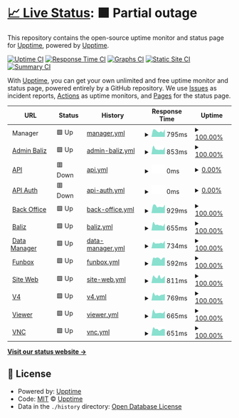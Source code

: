 # [📈 Live Status](https://demo.upptime.js.org): <!--live status--> **🟧 Partial outage**

This repository contains the open-source uptime monitor and status page for [Upptime](https://upptime.js.org), powered by [Upptime](https://github.com/upptime/upptime).

[![Uptime CI](https://github.com/nib216/upptime/workflows/Uptime%20CI/badge.svg)](https://github.com/nib216/upptime/actions?query=workflow%3A%22Uptime+CI%22)
[![Response Time CI](https://github.com/nib216/upptime/workflows/Response%20Time%20CI/badge.svg)](https://github.com/nib216/upptime/actions?query=workflow%3A%22Response+Time+CI%22)
[![Graphs CI](https://github.com/nib216/upptime/workflows/Graphs%20CI/badge.svg)](https://github.com/nib216/upptime/actions?query=workflow%3A%22Graphs+CI%22)
[![Static Site CI](https://github.com/nib216/upptime/workflows/Static%20Site%20CI/badge.svg)](https://github.com/nib216/upptime/actions?query=workflow%3A%22Static+Site+CI%22)
[![Summary CI](https://github.com/nib216/upptime/workflows/Summary%20CI/badge.svg)](https://github.com/nib216/upptime/actions?query=workflow%3A%22Summary+CI%22)

With [Upptime](https://upptime.js.org), you can get your own unlimited and free uptime monitor and status page, powered entirely by a GitHub repository. We use [Issues](https://github.com/upptime/upptime/issues) as incident reports, [Actions](https://github.com/nib216/upptime/actions) as uptime monitors, and [Pages](https://demo.upptime.js.org) for the status page.

<!--start: status pages-->
<!-- This summary is generated by Upptime (https://github.com/upptime/upptime) -->
<!-- Do not edit this manually, your changes will be overwritten -->
<!-- prettier-ignore -->
| URL | Status | History | Response Time | Uptime |
| --- | ------ | ------- | ------------- | ------ |
| <img alt="" src="https://icons.duckduckgo.com/ip3/null.ico" height="13"> Manager | 🟩 Up | [manager.yml](https://github.com/cartelmatic/upptime/commits/HEAD/history/manager.yml) | <details><summary><img alt="Response time graph" src="./graphs/manager/response-time-week.png" height="20"> 795ms</summary><br><a href="https://cartelmatic.github.io/upptime/history/manager"><img alt="Response time 857" src="https://img.shields.io/endpoint?url=https%3A%2F%2Fraw.githubusercontent.com%2Fcartelmatic%2Fupptime%2FHEAD%2Fapi%2Fmanager%2Fresponse-time.json"></a><br><a href="https://cartelmatic.github.io/upptime/history/manager"><img alt="24-hour response time 1001" src="https://img.shields.io/endpoint?url=https%3A%2F%2Fraw.githubusercontent.com%2Fcartelmatic%2Fupptime%2FHEAD%2Fapi%2Fmanager%2Fresponse-time-day.json"></a><br><a href="https://cartelmatic.github.io/upptime/history/manager"><img alt="7-day response time 795" src="https://img.shields.io/endpoint?url=https%3A%2F%2Fraw.githubusercontent.com%2Fcartelmatic%2Fupptime%2FHEAD%2Fapi%2Fmanager%2Fresponse-time-week.json"></a><br><a href="https://cartelmatic.github.io/upptime/history/manager"><img alt="30-day response time 860" src="https://img.shields.io/endpoint?url=https%3A%2F%2Fraw.githubusercontent.com%2Fcartelmatic%2Fupptime%2FHEAD%2Fapi%2Fmanager%2Fresponse-time-month.json"></a><br><a href="https://cartelmatic.github.io/upptime/history/manager"><img alt="1-year response time 855" src="https://img.shields.io/endpoint?url=https%3A%2F%2Fraw.githubusercontent.com%2Fcartelmatic%2Fupptime%2FHEAD%2Fapi%2Fmanager%2Fresponse-time-year.json"></a></details> | <details><summary><a href="https://cartelmatic.github.io/upptime/history/manager">100.00%</a></summary><a href="https://cartelmatic.github.io/upptime/history/manager"><img alt="All-time uptime 89.52%" src="https://img.shields.io/endpoint?url=https%3A%2F%2Fraw.githubusercontent.com%2Fcartelmatic%2Fupptime%2FHEAD%2Fapi%2Fmanager%2Fuptime.json"></a><br><a href="https://cartelmatic.github.io/upptime/history/manager"><img alt="24-hour uptime 100.00%" src="https://img.shields.io/endpoint?url=https%3A%2F%2Fraw.githubusercontent.com%2Fcartelmatic%2Fupptime%2FHEAD%2Fapi%2Fmanager%2Fuptime-day.json"></a><br><a href="https://cartelmatic.github.io/upptime/history/manager"><img alt="7-day uptime 100.00%" src="https://img.shields.io/endpoint?url=https%3A%2F%2Fraw.githubusercontent.com%2Fcartelmatic%2Fupptime%2FHEAD%2Fapi%2Fmanager%2Fuptime-week.json"></a><br><a href="https://cartelmatic.github.io/upptime/history/manager"><img alt="30-day uptime 100.00%" src="https://img.shields.io/endpoint?url=https%3A%2F%2Fraw.githubusercontent.com%2Fcartelmatic%2Fupptime%2FHEAD%2Fapi%2Fmanager%2Fuptime-month.json"></a><br><a href="https://cartelmatic.github.io/upptime/history/manager"><img alt="1-year uptime 80.08%" src="https://img.shields.io/endpoint?url=https%3A%2F%2Fraw.githubusercontent.com%2Fcartelmatic%2Fupptime%2FHEAD%2Fapi%2Fmanager%2Fuptime-year.json"></a></details>
| <img alt="" src="https://icons.duckduckgo.com/ip3/admin-baliz.cartelmatic.com.ico" height="13"> [Admin Baliz](https://admin-baliz.cartelmatic.com/) | 🟩 Up | [admin-baliz.yml](https://github.com/cartelmatic/upptime/commits/HEAD/history/admin-baliz.yml) | <details><summary><img alt="Response time graph" src="./graphs/admin-baliz/response-time-week.png" height="20"> 853ms</summary><br><a href="https://cartelmatic.github.io/upptime/history/admin-baliz"><img alt="Response time 786" src="https://img.shields.io/endpoint?url=https%3A%2F%2Fraw.githubusercontent.com%2Fcartelmatic%2Fupptime%2FHEAD%2Fapi%2Fadmin-baliz%2Fresponse-time.json"></a><br><a href="https://cartelmatic.github.io/upptime/history/admin-baliz"><img alt="24-hour response time 1103" src="https://img.shields.io/endpoint?url=https%3A%2F%2Fraw.githubusercontent.com%2Fcartelmatic%2Fupptime%2FHEAD%2Fapi%2Fadmin-baliz%2Fresponse-time-day.json"></a><br><a href="https://cartelmatic.github.io/upptime/history/admin-baliz"><img alt="7-day response time 853" src="https://img.shields.io/endpoint?url=https%3A%2F%2Fraw.githubusercontent.com%2Fcartelmatic%2Fupptime%2FHEAD%2Fapi%2Fadmin-baliz%2Fresponse-time-week.json"></a><br><a href="https://cartelmatic.github.io/upptime/history/admin-baliz"><img alt="30-day response time 824" src="https://img.shields.io/endpoint?url=https%3A%2F%2Fraw.githubusercontent.com%2Fcartelmatic%2Fupptime%2FHEAD%2Fapi%2Fadmin-baliz%2Fresponse-time-month.json"></a><br><a href="https://cartelmatic.github.io/upptime/history/admin-baliz"><img alt="1-year response time 776" src="https://img.shields.io/endpoint?url=https%3A%2F%2Fraw.githubusercontent.com%2Fcartelmatic%2Fupptime%2FHEAD%2Fapi%2Fadmin-baliz%2Fresponse-time-year.json"></a></details> | <details><summary><a href="https://cartelmatic.github.io/upptime/history/admin-baliz">100.00%</a></summary><a href="https://cartelmatic.github.io/upptime/history/admin-baliz"><img alt="All-time uptime 99.55%" src="https://img.shields.io/endpoint?url=https%3A%2F%2Fraw.githubusercontent.com%2Fcartelmatic%2Fupptime%2FHEAD%2Fapi%2Fadmin-baliz%2Fuptime.json"></a><br><a href="https://cartelmatic.github.io/upptime/history/admin-baliz"><img alt="24-hour uptime 100.00%" src="https://img.shields.io/endpoint?url=https%3A%2F%2Fraw.githubusercontent.com%2Fcartelmatic%2Fupptime%2FHEAD%2Fapi%2Fadmin-baliz%2Fuptime-day.json"></a><br><a href="https://cartelmatic.github.io/upptime/history/admin-baliz"><img alt="7-day uptime 100.00%" src="https://img.shields.io/endpoint?url=https%3A%2F%2Fraw.githubusercontent.com%2Fcartelmatic%2Fupptime%2FHEAD%2Fapi%2Fadmin-baliz%2Fuptime-week.json"></a><br><a href="https://cartelmatic.github.io/upptime/history/admin-baliz"><img alt="30-day uptime 100.00%" src="https://img.shields.io/endpoint?url=https%3A%2F%2Fraw.githubusercontent.com%2Fcartelmatic%2Fupptime%2FHEAD%2Fapi%2Fadmin-baliz%2Fuptime-month.json"></a><br><a href="https://cartelmatic.github.io/upptime/history/admin-baliz"><img alt="1-year uptime 99.38%" src="https://img.shields.io/endpoint?url=https%3A%2F%2Fraw.githubusercontent.com%2Fcartelmatic%2Fupptime%2FHEAD%2Fapi%2Fadmin-baliz%2Fuptime-year.json"></a></details>
| <img alt="" src="https://icons.duckduckgo.com/ip3/api.cartelmatic.com.ico" height="13"> [API](https://api.cartelmatic.com/APIDisponibilites/) | 🟥 Down | [api.yml](https://github.com/cartelmatic/upptime/commits/HEAD/history/api.yml) | <details><summary><img alt="Response time graph" src="./graphs/api/response-time-week.png" height="20"> 0ms</summary><br><a href="https://cartelmatic.github.io/upptime/history/api"><img alt="Response time 770" src="https://img.shields.io/endpoint?url=https%3A%2F%2Fraw.githubusercontent.com%2Fcartelmatic%2Fupptime%2FHEAD%2Fapi%2Fapi%2Fresponse-time.json"></a><br><a href="https://cartelmatic.github.io/upptime/history/api"><img alt="24-hour response time 0" src="https://img.shields.io/endpoint?url=https%3A%2F%2Fraw.githubusercontent.com%2Fcartelmatic%2Fupptime%2FHEAD%2Fapi%2Fapi%2Fresponse-time-day.json"></a><br><a href="https://cartelmatic.github.io/upptime/history/api"><img alt="7-day response time 0" src="https://img.shields.io/endpoint?url=https%3A%2F%2Fraw.githubusercontent.com%2Fcartelmatic%2Fupptime%2FHEAD%2Fapi%2Fapi%2Fresponse-time-week.json"></a><br><a href="https://cartelmatic.github.io/upptime/history/api"><img alt="30-day response time 0" src="https://img.shields.io/endpoint?url=https%3A%2F%2Fraw.githubusercontent.com%2Fcartelmatic%2Fupptime%2FHEAD%2Fapi%2Fapi%2Fresponse-time-month.json"></a><br><a href="https://cartelmatic.github.io/upptime/history/api"><img alt="1-year response time 794" src="https://img.shields.io/endpoint?url=https%3A%2F%2Fraw.githubusercontent.com%2Fcartelmatic%2Fupptime%2FHEAD%2Fapi%2Fapi%2Fresponse-time-year.json"></a></details> | <details><summary><a href="https://cartelmatic.github.io/upptime/history/api">0.00%</a></summary><a href="https://cartelmatic.github.io/upptime/history/api"><img alt="All-time uptime 80.15%" src="https://img.shields.io/endpoint?url=https%3A%2F%2Fraw.githubusercontent.com%2Fcartelmatic%2Fupptime%2FHEAD%2Fapi%2Fapi%2Fuptime.json"></a><br><a href="https://cartelmatic.github.io/upptime/history/api"><img alt="24-hour uptime 0.00%" src="https://img.shields.io/endpoint?url=https%3A%2F%2Fraw.githubusercontent.com%2Fcartelmatic%2Fupptime%2FHEAD%2Fapi%2Fapi%2Fuptime-day.json"></a><br><a href="https://cartelmatic.github.io/upptime/history/api"><img alt="7-day uptime 0.00%" src="https://img.shields.io/endpoint?url=https%3A%2F%2Fraw.githubusercontent.com%2Fcartelmatic%2Fupptime%2FHEAD%2Fapi%2Fapi%2Fuptime-week.json"></a><br><a href="https://cartelmatic.github.io/upptime/history/api"><img alt="30-day uptime 7.96%" src="https://img.shields.io/endpoint?url=https%3A%2F%2Fraw.githubusercontent.com%2Fcartelmatic%2Fupptime%2FHEAD%2Fapi%2Fapi%2Fuptime-month.json"></a><br><a href="https://cartelmatic.github.io/upptime/history/api"><img alt="1-year uptime 62.09%" src="https://img.shields.io/endpoint?url=https%3A%2F%2Fraw.githubusercontent.com%2Fcartelmatic%2Fupptime%2FHEAD%2Fapi%2Fapi%2Fuptime-year.json"></a></details>
| <img alt="" src="https://icons.duckduckgo.com/ip3/api-auth.cartelmatic.com.ico" height="13"> [API Auth](https://api-auth.cartelmatic.com/docs) | 🟥 Down | [api-auth.yml](https://github.com/cartelmatic/upptime/commits/HEAD/history/api-auth.yml) | <details><summary><img alt="Response time graph" src="./graphs/api-auth/response-time-week.png" height="20"> 0ms</summary><br><a href="https://cartelmatic.github.io/upptime/history/api-auth"><img alt="Response time 1025" src="https://img.shields.io/endpoint?url=https%3A%2F%2Fraw.githubusercontent.com%2Fcartelmatic%2Fupptime%2FHEAD%2Fapi%2Fapi-auth%2Fresponse-time.json"></a><br><a href="https://cartelmatic.github.io/upptime/history/api-auth"><img alt="24-hour response time 0" src="https://img.shields.io/endpoint?url=https%3A%2F%2Fraw.githubusercontent.com%2Fcartelmatic%2Fupptime%2FHEAD%2Fapi%2Fapi-auth%2Fresponse-time-day.json"></a><br><a href="https://cartelmatic.github.io/upptime/history/api-auth"><img alt="7-day response time 0" src="https://img.shields.io/endpoint?url=https%3A%2F%2Fraw.githubusercontent.com%2Fcartelmatic%2Fupptime%2FHEAD%2Fapi%2Fapi-auth%2Fresponse-time-week.json"></a><br><a href="https://cartelmatic.github.io/upptime/history/api-auth"><img alt="30-day response time 0" src="https://img.shields.io/endpoint?url=https%3A%2F%2Fraw.githubusercontent.com%2Fcartelmatic%2Fupptime%2FHEAD%2Fapi%2Fapi-auth%2Fresponse-time-month.json"></a><br><a href="https://cartelmatic.github.io/upptime/history/api-auth"><img alt="1-year response time 1016" src="https://img.shields.io/endpoint?url=https%3A%2F%2Fraw.githubusercontent.com%2Fcartelmatic%2Fupptime%2FHEAD%2Fapi%2Fapi-auth%2Fresponse-time-year.json"></a></details> | <details><summary><a href="https://cartelmatic.github.io/upptime/history/api-auth">0.00%</a></summary><a href="https://cartelmatic.github.io/upptime/history/api-auth"><img alt="All-time uptime 84.90%" src="https://img.shields.io/endpoint?url=https%3A%2F%2Fraw.githubusercontent.com%2Fcartelmatic%2Fupptime%2FHEAD%2Fapi%2Fapi-auth%2Fuptime.json"></a><br><a href="https://cartelmatic.github.io/upptime/history/api-auth"><img alt="24-hour uptime 0.00%" src="https://img.shields.io/endpoint?url=https%3A%2F%2Fraw.githubusercontent.com%2Fcartelmatic%2Fupptime%2FHEAD%2Fapi%2Fapi-auth%2Fuptime-day.json"></a><br><a href="https://cartelmatic.github.io/upptime/history/api-auth"><img alt="7-day uptime 0.00%" src="https://img.shields.io/endpoint?url=https%3A%2F%2Fraw.githubusercontent.com%2Fcartelmatic%2Fupptime%2FHEAD%2Fapi%2Fapi-auth%2Fuptime-week.json"></a><br><a href="https://cartelmatic.github.io/upptime/history/api-auth"><img alt="30-day uptime 7.96%" src="https://img.shields.io/endpoint?url=https%3A%2F%2Fraw.githubusercontent.com%2Fcartelmatic%2Fupptime%2FHEAD%2Fapi%2Fapi-auth%2Fuptime-month.json"></a><br><a href="https://cartelmatic.github.io/upptime/history/api-auth"><img alt="1-year uptime 71.22%" src="https://img.shields.io/endpoint?url=https%3A%2F%2Fraw.githubusercontent.com%2Fcartelmatic%2Fupptime%2FHEAD%2Fapi%2Fapi-auth%2Fuptime-year.json"></a></details>
| <img alt="" src="https://icons.duckduckgo.com/ip3/bo.cartelmatic.com.ico" height="13"> [Back Office](https://bo.cartelmatic.com/) | 🟩 Up | [back-office.yml](https://github.com/cartelmatic/upptime/commits/HEAD/history/back-office.yml) | <details><summary><img alt="Response time graph" src="./graphs/back-office/response-time-week.png" height="20"> 929ms</summary><br><a href="https://cartelmatic.github.io/upptime/history/back-office"><img alt="Response time 825" src="https://img.shields.io/endpoint?url=https%3A%2F%2Fraw.githubusercontent.com%2Fcartelmatic%2Fupptime%2FHEAD%2Fapi%2Fback-office%2Fresponse-time.json"></a><br><a href="https://cartelmatic.github.io/upptime/history/back-office"><img alt="24-hour response time 1124" src="https://img.shields.io/endpoint?url=https%3A%2F%2Fraw.githubusercontent.com%2Fcartelmatic%2Fupptime%2FHEAD%2Fapi%2Fback-office%2Fresponse-time-day.json"></a><br><a href="https://cartelmatic.github.io/upptime/history/back-office"><img alt="7-day response time 929" src="https://img.shields.io/endpoint?url=https%3A%2F%2Fraw.githubusercontent.com%2Fcartelmatic%2Fupptime%2FHEAD%2Fapi%2Fback-office%2Fresponse-time-week.json"></a><br><a href="https://cartelmatic.github.io/upptime/history/back-office"><img alt="30-day response time 892" src="https://img.shields.io/endpoint?url=https%3A%2F%2Fraw.githubusercontent.com%2Fcartelmatic%2Fupptime%2FHEAD%2Fapi%2Fback-office%2Fresponse-time-month.json"></a><br><a href="https://cartelmatic.github.io/upptime/history/back-office"><img alt="1-year response time 817" src="https://img.shields.io/endpoint?url=https%3A%2F%2Fraw.githubusercontent.com%2Fcartelmatic%2Fupptime%2FHEAD%2Fapi%2Fback-office%2Fresponse-time-year.json"></a></details> | <details><summary><a href="https://cartelmatic.github.io/upptime/history/back-office">100.00%</a></summary><a href="https://cartelmatic.github.io/upptime/history/back-office"><img alt="All-time uptime 99.59%" src="https://img.shields.io/endpoint?url=https%3A%2F%2Fraw.githubusercontent.com%2Fcartelmatic%2Fupptime%2FHEAD%2Fapi%2Fback-office%2Fuptime.json"></a><br><a href="https://cartelmatic.github.io/upptime/history/back-office"><img alt="24-hour uptime 100.00%" src="https://img.shields.io/endpoint?url=https%3A%2F%2Fraw.githubusercontent.com%2Fcartelmatic%2Fupptime%2FHEAD%2Fapi%2Fback-office%2Fuptime-day.json"></a><br><a href="https://cartelmatic.github.io/upptime/history/back-office"><img alt="7-day uptime 100.00%" src="https://img.shields.io/endpoint?url=https%3A%2F%2Fraw.githubusercontent.com%2Fcartelmatic%2Fupptime%2FHEAD%2Fapi%2Fback-office%2Fuptime-week.json"></a><br><a href="https://cartelmatic.github.io/upptime/history/back-office"><img alt="30-day uptime 99.96%" src="https://img.shields.io/endpoint?url=https%3A%2F%2Fraw.githubusercontent.com%2Fcartelmatic%2Fupptime%2FHEAD%2Fapi%2Fback-office%2Fuptime-month.json"></a><br><a href="https://cartelmatic.github.io/upptime/history/back-office"><img alt="1-year uptime 99.44%" src="https://img.shields.io/endpoint?url=https%3A%2F%2Fraw.githubusercontent.com%2Fcartelmatic%2Fupptime%2FHEAD%2Fapi%2Fback-office%2Fuptime-year.json"></a></details>
| <img alt="" src="https://icons.duckduckgo.com/ip3/baliz.cartelmatic.com.ico" height="13"> [Baliz](https://baliz.cartelmatic.com/) | 🟩 Up | [baliz.yml](https://github.com/cartelmatic/upptime/commits/HEAD/history/baliz.yml) | <details><summary><img alt="Response time graph" src="./graphs/baliz/response-time-week.png" height="20"> 655ms</summary><br><a href="https://cartelmatic.github.io/upptime/history/baliz"><img alt="Response time 706" src="https://img.shields.io/endpoint?url=https%3A%2F%2Fraw.githubusercontent.com%2Fcartelmatic%2Fupptime%2FHEAD%2Fapi%2Fbaliz%2Fresponse-time.json"></a><br><a href="https://cartelmatic.github.io/upptime/history/baliz"><img alt="24-hour response time 776" src="https://img.shields.io/endpoint?url=https%3A%2F%2Fraw.githubusercontent.com%2Fcartelmatic%2Fupptime%2FHEAD%2Fapi%2Fbaliz%2Fresponse-time-day.json"></a><br><a href="https://cartelmatic.github.io/upptime/history/baliz"><img alt="7-day response time 655" src="https://img.shields.io/endpoint?url=https%3A%2F%2Fraw.githubusercontent.com%2Fcartelmatic%2Fupptime%2FHEAD%2Fapi%2Fbaliz%2Fresponse-time-week.json"></a><br><a href="https://cartelmatic.github.io/upptime/history/baliz"><img alt="30-day response time 688" src="https://img.shields.io/endpoint?url=https%3A%2F%2Fraw.githubusercontent.com%2Fcartelmatic%2Fupptime%2FHEAD%2Fapi%2Fbaliz%2Fresponse-time-month.json"></a><br><a href="https://cartelmatic.github.io/upptime/history/baliz"><img alt="1-year response time 694" src="https://img.shields.io/endpoint?url=https%3A%2F%2Fraw.githubusercontent.com%2Fcartelmatic%2Fupptime%2FHEAD%2Fapi%2Fbaliz%2Fresponse-time-year.json"></a></details> | <details><summary><a href="https://cartelmatic.github.io/upptime/history/baliz">100.00%</a></summary><a href="https://cartelmatic.github.io/upptime/history/baliz"><img alt="All-time uptime 99.60%" src="https://img.shields.io/endpoint?url=https%3A%2F%2Fraw.githubusercontent.com%2Fcartelmatic%2Fupptime%2FHEAD%2Fapi%2Fbaliz%2Fuptime.json"></a><br><a href="https://cartelmatic.github.io/upptime/history/baliz"><img alt="24-hour uptime 100.00%" src="https://img.shields.io/endpoint?url=https%3A%2F%2Fraw.githubusercontent.com%2Fcartelmatic%2Fupptime%2FHEAD%2Fapi%2Fbaliz%2Fuptime-day.json"></a><br><a href="https://cartelmatic.github.io/upptime/history/baliz"><img alt="7-day uptime 100.00%" src="https://img.shields.io/endpoint?url=https%3A%2F%2Fraw.githubusercontent.com%2Fcartelmatic%2Fupptime%2FHEAD%2Fapi%2Fbaliz%2Fuptime-week.json"></a><br><a href="https://cartelmatic.github.io/upptime/history/baliz"><img alt="30-day uptime 100.00%" src="https://img.shields.io/endpoint?url=https%3A%2F%2Fraw.githubusercontent.com%2Fcartelmatic%2Fupptime%2FHEAD%2Fapi%2Fbaliz%2Fuptime-month.json"></a><br><a href="https://cartelmatic.github.io/upptime/history/baliz"><img alt="1-year uptime 99.44%" src="https://img.shields.io/endpoint?url=https%3A%2F%2Fraw.githubusercontent.com%2Fcartelmatic%2Fupptime%2FHEAD%2Fapi%2Fbaliz%2Fuptime-year.json"></a></details>
| <img alt="" src="https://icons.duckduckgo.com/ip3/data-manager.cartelmatic.com.ico" height="13"> [Data Manager](https://data-manager.cartelmatic.com/) | 🟩 Up | [data-manager.yml](https://github.com/cartelmatic/upptime/commits/HEAD/history/data-manager.yml) | <details><summary><img alt="Response time graph" src="./graphs/data-manager/response-time-week.png" height="20"> 734ms</summary><br><a href="https://cartelmatic.github.io/upptime/history/data-manager"><img alt="Response time 653" src="https://img.shields.io/endpoint?url=https%3A%2F%2Fraw.githubusercontent.com%2Fcartelmatic%2Fupptime%2FHEAD%2Fapi%2Fdata-manager%2Fresponse-time.json"></a><br><a href="https://cartelmatic.github.io/upptime/history/data-manager"><img alt="24-hour response time 1006" src="https://img.shields.io/endpoint?url=https%3A%2F%2Fraw.githubusercontent.com%2Fcartelmatic%2Fupptime%2FHEAD%2Fapi%2Fdata-manager%2Fresponse-time-day.json"></a><br><a href="https://cartelmatic.github.io/upptime/history/data-manager"><img alt="7-day response time 734" src="https://img.shields.io/endpoint?url=https%3A%2F%2Fraw.githubusercontent.com%2Fcartelmatic%2Fupptime%2FHEAD%2Fapi%2Fdata-manager%2Fresponse-time-week.json"></a><br><a href="https://cartelmatic.github.io/upptime/history/data-manager"><img alt="30-day response time 671" src="https://img.shields.io/endpoint?url=https%3A%2F%2Fraw.githubusercontent.com%2Fcartelmatic%2Fupptime%2FHEAD%2Fapi%2Fdata-manager%2Fresponse-time-month.json"></a><br><a href="https://cartelmatic.github.io/upptime/history/data-manager"><img alt="1-year response time 646" src="https://img.shields.io/endpoint?url=https%3A%2F%2Fraw.githubusercontent.com%2Fcartelmatic%2Fupptime%2FHEAD%2Fapi%2Fdata-manager%2Fresponse-time-year.json"></a></details> | <details><summary><a href="https://cartelmatic.github.io/upptime/history/data-manager">100.00%</a></summary><a href="https://cartelmatic.github.io/upptime/history/data-manager"><img alt="All-time uptime 99.57%" src="https://img.shields.io/endpoint?url=https%3A%2F%2Fraw.githubusercontent.com%2Fcartelmatic%2Fupptime%2FHEAD%2Fapi%2Fdata-manager%2Fuptime.json"></a><br><a href="https://cartelmatic.github.io/upptime/history/data-manager"><img alt="24-hour uptime 100.00%" src="https://img.shields.io/endpoint?url=https%3A%2F%2Fraw.githubusercontent.com%2Fcartelmatic%2Fupptime%2FHEAD%2Fapi%2Fdata-manager%2Fuptime-day.json"></a><br><a href="https://cartelmatic.github.io/upptime/history/data-manager"><img alt="7-day uptime 100.00%" src="https://img.shields.io/endpoint?url=https%3A%2F%2Fraw.githubusercontent.com%2Fcartelmatic%2Fupptime%2FHEAD%2Fapi%2Fdata-manager%2Fuptime-week.json"></a><br><a href="https://cartelmatic.github.io/upptime/history/data-manager"><img alt="30-day uptime 100.00%" src="https://img.shields.io/endpoint?url=https%3A%2F%2Fraw.githubusercontent.com%2Fcartelmatic%2Fupptime%2FHEAD%2Fapi%2Fdata-manager%2Fuptime-month.json"></a><br><a href="https://cartelmatic.github.io/upptime/history/data-manager"><img alt="1-year uptime 99.38%" src="https://img.shields.io/endpoint?url=https%3A%2F%2Fraw.githubusercontent.com%2Fcartelmatic%2Fupptime%2FHEAD%2Fapi%2Fdata-manager%2Fuptime-year.json"></a></details>
| <img alt="" src="https://icons.duckduckgo.com/ip3/funbox.cartelmatic.com.ico" height="13"> [Funbox](https://funbox.cartelmatic.com/) | 🟩 Up | [funbox.yml](https://github.com/cartelmatic/upptime/commits/HEAD/history/funbox.yml) | <details><summary><img alt="Response time graph" src="./graphs/funbox/response-time-week.png" height="20"> 592ms</summary><br><a href="https://cartelmatic.github.io/upptime/history/funbox"><img alt="Response time 643" src="https://img.shields.io/endpoint?url=https%3A%2F%2Fraw.githubusercontent.com%2Fcartelmatic%2Fupptime%2FHEAD%2Fapi%2Ffunbox%2Fresponse-time.json"></a><br><a href="https://cartelmatic.github.io/upptime/history/funbox"><img alt="24-hour response time 635" src="https://img.shields.io/endpoint?url=https%3A%2F%2Fraw.githubusercontent.com%2Fcartelmatic%2Fupptime%2FHEAD%2Fapi%2Ffunbox%2Fresponse-time-day.json"></a><br><a href="https://cartelmatic.github.io/upptime/history/funbox"><img alt="7-day response time 592" src="https://img.shields.io/endpoint?url=https%3A%2F%2Fraw.githubusercontent.com%2Fcartelmatic%2Fupptime%2FHEAD%2Fapi%2Ffunbox%2Fresponse-time-week.json"></a><br><a href="https://cartelmatic.github.io/upptime/history/funbox"><img alt="30-day response time 697" src="https://img.shields.io/endpoint?url=https%3A%2F%2Fraw.githubusercontent.com%2Fcartelmatic%2Fupptime%2FHEAD%2Fapi%2Ffunbox%2Fresponse-time-month.json"></a><br><a href="https://cartelmatic.github.io/upptime/history/funbox"><img alt="1-year response time 635" src="https://img.shields.io/endpoint?url=https%3A%2F%2Fraw.githubusercontent.com%2Fcartelmatic%2Fupptime%2FHEAD%2Fapi%2Ffunbox%2Fresponse-time-year.json"></a></details> | <details><summary><a href="https://cartelmatic.github.io/upptime/history/funbox">100.00%</a></summary><a href="https://cartelmatic.github.io/upptime/history/funbox"><img alt="All-time uptime 99.60%" src="https://img.shields.io/endpoint?url=https%3A%2F%2Fraw.githubusercontent.com%2Fcartelmatic%2Fupptime%2FHEAD%2Fapi%2Ffunbox%2Fuptime.json"></a><br><a href="https://cartelmatic.github.io/upptime/history/funbox"><img alt="24-hour uptime 100.00%" src="https://img.shields.io/endpoint?url=https%3A%2F%2Fraw.githubusercontent.com%2Fcartelmatic%2Fupptime%2FHEAD%2Fapi%2Ffunbox%2Fuptime-day.json"></a><br><a href="https://cartelmatic.github.io/upptime/history/funbox"><img alt="7-day uptime 100.00%" src="https://img.shields.io/endpoint?url=https%3A%2F%2Fraw.githubusercontent.com%2Fcartelmatic%2Fupptime%2FHEAD%2Fapi%2Ffunbox%2Fuptime-week.json"></a><br><a href="https://cartelmatic.github.io/upptime/history/funbox"><img alt="30-day uptime 100.00%" src="https://img.shields.io/endpoint?url=https%3A%2F%2Fraw.githubusercontent.com%2Fcartelmatic%2Fupptime%2FHEAD%2Fapi%2Ffunbox%2Fuptime-month.json"></a><br><a href="https://cartelmatic.github.io/upptime/history/funbox"><img alt="1-year uptime 99.45%" src="https://img.shields.io/endpoint?url=https%3A%2F%2Fraw.githubusercontent.com%2Fcartelmatic%2Fupptime%2FHEAD%2Fapi%2Ffunbox%2Fuptime-year.json"></a></details>
| <img alt="" src="https://icons.duckduckgo.com/ip3/www.cartelmatic.com.ico" height="13"> [Site Web](https://www.cartelmatic.com/) | 🟩 Up | [site-web.yml](https://github.com/cartelmatic/upptime/commits/HEAD/history/site-web.yml) | <details><summary><img alt="Response time graph" src="./graphs/site-web/response-time-week.png" height="20"> 811ms</summary><br><a href="https://cartelmatic.github.io/upptime/history/site-web"><img alt="Response time 783" src="https://img.shields.io/endpoint?url=https%3A%2F%2Fraw.githubusercontent.com%2Fcartelmatic%2Fupptime%2FHEAD%2Fapi%2Fsite-web%2Fresponse-time.json"></a><br><a href="https://cartelmatic.github.io/upptime/history/site-web"><img alt="24-hour response time 942" src="https://img.shields.io/endpoint?url=https%3A%2F%2Fraw.githubusercontent.com%2Fcartelmatic%2Fupptime%2FHEAD%2Fapi%2Fsite-web%2Fresponse-time-day.json"></a><br><a href="https://cartelmatic.github.io/upptime/history/site-web"><img alt="7-day response time 811" src="https://img.shields.io/endpoint?url=https%3A%2F%2Fraw.githubusercontent.com%2Fcartelmatic%2Fupptime%2FHEAD%2Fapi%2Fsite-web%2Fresponse-time-week.json"></a><br><a href="https://cartelmatic.github.io/upptime/history/site-web"><img alt="30-day response time 835" src="https://img.shields.io/endpoint?url=https%3A%2F%2Fraw.githubusercontent.com%2Fcartelmatic%2Fupptime%2FHEAD%2Fapi%2Fsite-web%2Fresponse-time-month.json"></a><br><a href="https://cartelmatic.github.io/upptime/history/site-web"><img alt="1-year response time 787" src="https://img.shields.io/endpoint?url=https%3A%2F%2Fraw.githubusercontent.com%2Fcartelmatic%2Fupptime%2FHEAD%2Fapi%2Fsite-web%2Fresponse-time-year.json"></a></details> | <details><summary><a href="https://cartelmatic.github.io/upptime/history/site-web">100.00%</a></summary><a href="https://cartelmatic.github.io/upptime/history/site-web"><img alt="All-time uptime 99.98%" src="https://img.shields.io/endpoint?url=https%3A%2F%2Fraw.githubusercontent.com%2Fcartelmatic%2Fupptime%2FHEAD%2Fapi%2Fsite-web%2Fuptime.json"></a><br><a href="https://cartelmatic.github.io/upptime/history/site-web"><img alt="24-hour uptime 100.00%" src="https://img.shields.io/endpoint?url=https%3A%2F%2Fraw.githubusercontent.com%2Fcartelmatic%2Fupptime%2FHEAD%2Fapi%2Fsite-web%2Fuptime-day.json"></a><br><a href="https://cartelmatic.github.io/upptime/history/site-web"><img alt="7-day uptime 100.00%" src="https://img.shields.io/endpoint?url=https%3A%2F%2Fraw.githubusercontent.com%2Fcartelmatic%2Fupptime%2FHEAD%2Fapi%2Fsite-web%2Fuptime-week.json"></a><br><a href="https://cartelmatic.github.io/upptime/history/site-web"><img alt="30-day uptime 100.00%" src="https://img.shields.io/endpoint?url=https%3A%2F%2Fraw.githubusercontent.com%2Fcartelmatic%2Fupptime%2FHEAD%2Fapi%2Fsite-web%2Fuptime-month.json"></a><br><a href="https://cartelmatic.github.io/upptime/history/site-web"><img alt="1-year uptime 99.99%" src="https://img.shields.io/endpoint?url=https%3A%2F%2Fraw.githubusercontent.com%2Fcartelmatic%2Fupptime%2FHEAD%2Fapi%2Fsite-web%2Fuptime-year.json"></a></details>
| <img alt="" src="https://icons.duckduckgo.com/ip3/v4.cartelmatic.com.ico" height="13"> [V4](https://v4.cartelmatic.com/ABRN01COS001FR31000/Client/index.php) | 🟩 Up | [v4.yml](https://github.com/cartelmatic/upptime/commits/HEAD/history/v4.yml) | <details><summary><img alt="Response time graph" src="./graphs/v4/response-time-week.png" height="20"> 769ms</summary><br><a href="https://cartelmatic.github.io/upptime/history/v4"><img alt="Response time 1338" src="https://img.shields.io/endpoint?url=https%3A%2F%2Fraw.githubusercontent.com%2Fcartelmatic%2Fupptime%2FHEAD%2Fapi%2Fv4%2Fresponse-time.json"></a><br><a href="https://cartelmatic.github.io/upptime/history/v4"><img alt="24-hour response time 858" src="https://img.shields.io/endpoint?url=https%3A%2F%2Fraw.githubusercontent.com%2Fcartelmatic%2Fupptime%2FHEAD%2Fapi%2Fv4%2Fresponse-time-day.json"></a><br><a href="https://cartelmatic.github.io/upptime/history/v4"><img alt="7-day response time 769" src="https://img.shields.io/endpoint?url=https%3A%2F%2Fraw.githubusercontent.com%2Fcartelmatic%2Fupptime%2FHEAD%2Fapi%2Fv4%2Fresponse-time-week.json"></a><br><a href="https://cartelmatic.github.io/upptime/history/v4"><img alt="30-day response time 913" src="https://img.shields.io/endpoint?url=https%3A%2F%2Fraw.githubusercontent.com%2Fcartelmatic%2Fupptime%2FHEAD%2Fapi%2Fv4%2Fresponse-time-month.json"></a><br><a href="https://cartelmatic.github.io/upptime/history/v4"><img alt="1-year response time 1255" src="https://img.shields.io/endpoint?url=https%3A%2F%2Fraw.githubusercontent.com%2Fcartelmatic%2Fupptime%2FHEAD%2Fapi%2Fv4%2Fresponse-time-year.json"></a></details> | <details><summary><a href="https://cartelmatic.github.io/upptime/history/v4">100.00%</a></summary><a href="https://cartelmatic.github.io/upptime/history/v4"><img alt="All-time uptime 99.49%" src="https://img.shields.io/endpoint?url=https%3A%2F%2Fraw.githubusercontent.com%2Fcartelmatic%2Fupptime%2FHEAD%2Fapi%2Fv4%2Fuptime.json"></a><br><a href="https://cartelmatic.github.io/upptime/history/v4"><img alt="24-hour uptime 100.00%" src="https://img.shields.io/endpoint?url=https%3A%2F%2Fraw.githubusercontent.com%2Fcartelmatic%2Fupptime%2FHEAD%2Fapi%2Fv4%2Fuptime-day.json"></a><br><a href="https://cartelmatic.github.io/upptime/history/v4"><img alt="7-day uptime 100.00%" src="https://img.shields.io/endpoint?url=https%3A%2F%2Fraw.githubusercontent.com%2Fcartelmatic%2Fupptime%2FHEAD%2Fapi%2Fv4%2Fuptime-week.json"></a><br><a href="https://cartelmatic.github.io/upptime/history/v4"><img alt="30-day uptime 100.00%" src="https://img.shields.io/endpoint?url=https%3A%2F%2Fraw.githubusercontent.com%2Fcartelmatic%2Fupptime%2FHEAD%2Fapi%2Fv4%2Fuptime-month.json"></a><br><a href="https://cartelmatic.github.io/upptime/history/v4"><img alt="1-year uptime 99.34%" src="https://img.shields.io/endpoint?url=https%3A%2F%2Fraw.githubusercontent.com%2Fcartelmatic%2Fupptime%2FHEAD%2Fapi%2Fv4%2Fuptime-year.json"></a></details>
| <img alt="" src="https://icons.duckduckgo.com/ip3/viewer.cartelmatic.com.ico" height="13"> [Viewer](https://viewer.cartelmatic.com/) | 🟩 Up | [viewer.yml](https://github.com/cartelmatic/upptime/commits/HEAD/history/viewer.yml) | <details><summary><img alt="Response time graph" src="./graphs/viewer/response-time-week.png" height="20"> 665ms</summary><br><a href="https://cartelmatic.github.io/upptime/history/viewer"><img alt="Response time 599" src="https://img.shields.io/endpoint?url=https%3A%2F%2Fraw.githubusercontent.com%2Fcartelmatic%2Fupptime%2FHEAD%2Fapi%2Fviewer%2Fresponse-time.json"></a><br><a href="https://cartelmatic.github.io/upptime/history/viewer"><img alt="24-hour response time 796" src="https://img.shields.io/endpoint?url=https%3A%2F%2Fraw.githubusercontent.com%2Fcartelmatic%2Fupptime%2FHEAD%2Fapi%2Fviewer%2Fresponse-time-day.json"></a><br><a href="https://cartelmatic.github.io/upptime/history/viewer"><img alt="7-day response time 665" src="https://img.shields.io/endpoint?url=https%3A%2F%2Fraw.githubusercontent.com%2Fcartelmatic%2Fupptime%2FHEAD%2Fapi%2Fviewer%2Fresponse-time-week.json"></a><br><a href="https://cartelmatic.github.io/upptime/history/viewer"><img alt="30-day response time 678" src="https://img.shields.io/endpoint?url=https%3A%2F%2Fraw.githubusercontent.com%2Fcartelmatic%2Fupptime%2FHEAD%2Fapi%2Fviewer%2Fresponse-time-month.json"></a><br><a href="https://cartelmatic.github.io/upptime/history/viewer"><img alt="1-year response time 590" src="https://img.shields.io/endpoint?url=https%3A%2F%2Fraw.githubusercontent.com%2Fcartelmatic%2Fupptime%2FHEAD%2Fapi%2Fviewer%2Fresponse-time-year.json"></a></details> | <details><summary><a href="https://cartelmatic.github.io/upptime/history/viewer">100.00%</a></summary><a href="https://cartelmatic.github.io/upptime/history/viewer"><img alt="All-time uptime 99.61%" src="https://img.shields.io/endpoint?url=https%3A%2F%2Fraw.githubusercontent.com%2Fcartelmatic%2Fupptime%2FHEAD%2Fapi%2Fviewer%2Fuptime.json"></a><br><a href="https://cartelmatic.github.io/upptime/history/viewer"><img alt="24-hour uptime 100.00%" src="https://img.shields.io/endpoint?url=https%3A%2F%2Fraw.githubusercontent.com%2Fcartelmatic%2Fupptime%2FHEAD%2Fapi%2Fviewer%2Fuptime-day.json"></a><br><a href="https://cartelmatic.github.io/upptime/history/viewer"><img alt="7-day uptime 100.00%" src="https://img.shields.io/endpoint?url=https%3A%2F%2Fraw.githubusercontent.com%2Fcartelmatic%2Fupptime%2FHEAD%2Fapi%2Fviewer%2Fuptime-week.json"></a><br><a href="https://cartelmatic.github.io/upptime/history/viewer"><img alt="30-day uptime 100.00%" src="https://img.shields.io/endpoint?url=https%3A%2F%2Fraw.githubusercontent.com%2Fcartelmatic%2Fupptime%2FHEAD%2Fapi%2Fviewer%2Fuptime-month.json"></a><br><a href="https://cartelmatic.github.io/upptime/history/viewer"><img alt="1-year uptime 99.46%" src="https://img.shields.io/endpoint?url=https%3A%2F%2Fraw.githubusercontent.com%2Fcartelmatic%2Fupptime%2FHEAD%2Fapi%2Fviewer%2Fuptime-year.json"></a></details>
| <img alt="" src="https://icons.duckduckgo.com/ip3/vnc.cartelmatic.com.ico" height="13"> [VNC](https://vnc.cartelmatic.com/) | 🟩 Up | [vnc.yml](https://github.com/cartelmatic/upptime/commits/HEAD/history/vnc.yml) | <details><summary><img alt="Response time graph" src="./graphs/vnc/response-time-week.png" height="20"> 651ms</summary><br><a href="https://cartelmatic.github.io/upptime/history/vnc"><img alt="Response time 592" src="https://img.shields.io/endpoint?url=https%3A%2F%2Fraw.githubusercontent.com%2Fcartelmatic%2Fupptime%2FHEAD%2Fapi%2Fvnc%2Fresponse-time.json"></a><br><a href="https://cartelmatic.github.io/upptime/history/vnc"><img alt="24-hour response time 630" src="https://img.shields.io/endpoint?url=https%3A%2F%2Fraw.githubusercontent.com%2Fcartelmatic%2Fupptime%2FHEAD%2Fapi%2Fvnc%2Fresponse-time-day.json"></a><br><a href="https://cartelmatic.github.io/upptime/history/vnc"><img alt="7-day response time 651" src="https://img.shields.io/endpoint?url=https%3A%2F%2Fraw.githubusercontent.com%2Fcartelmatic%2Fupptime%2FHEAD%2Fapi%2Fvnc%2Fresponse-time-week.json"></a><br><a href="https://cartelmatic.github.io/upptime/history/vnc"><img alt="30-day response time 597" src="https://img.shields.io/endpoint?url=https%3A%2F%2Fraw.githubusercontent.com%2Fcartelmatic%2Fupptime%2FHEAD%2Fapi%2Fvnc%2Fresponse-time-month.json"></a><br><a href="https://cartelmatic.github.io/upptime/history/vnc"><img alt="1-year response time 581" src="https://img.shields.io/endpoint?url=https%3A%2F%2Fraw.githubusercontent.com%2Fcartelmatic%2Fupptime%2FHEAD%2Fapi%2Fvnc%2Fresponse-time-year.json"></a></details> | <details><summary><a href="https://cartelmatic.github.io/upptime/history/vnc">100.00%</a></summary><a href="https://cartelmatic.github.io/upptime/history/vnc"><img alt="All-time uptime 99.61%" src="https://img.shields.io/endpoint?url=https%3A%2F%2Fraw.githubusercontent.com%2Fcartelmatic%2Fupptime%2FHEAD%2Fapi%2Fvnc%2Fuptime.json"></a><br><a href="https://cartelmatic.github.io/upptime/history/vnc"><img alt="24-hour uptime 100.00%" src="https://img.shields.io/endpoint?url=https%3A%2F%2Fraw.githubusercontent.com%2Fcartelmatic%2Fupptime%2FHEAD%2Fapi%2Fvnc%2Fuptime-day.json"></a><br><a href="https://cartelmatic.github.io/upptime/history/vnc"><img alt="7-day uptime 100.00%" src="https://img.shields.io/endpoint?url=https%3A%2F%2Fraw.githubusercontent.com%2Fcartelmatic%2Fupptime%2FHEAD%2Fapi%2Fvnc%2Fuptime-week.json"></a><br><a href="https://cartelmatic.github.io/upptime/history/vnc"><img alt="30-day uptime 100.00%" src="https://img.shields.io/endpoint?url=https%3A%2F%2Fraw.githubusercontent.com%2Fcartelmatic%2Fupptime%2FHEAD%2Fapi%2Fvnc%2Fuptime-month.json"></a><br><a href="https://cartelmatic.github.io/upptime/history/vnc"><img alt="1-year uptime 99.46%" src="https://img.shields.io/endpoint?url=https%3A%2F%2Fraw.githubusercontent.com%2Fcartelmatic%2Fupptime%2FHEAD%2Fapi%2Fvnc%2Fuptime-year.json"></a></details>

<!--end: status pages-->

[**Visit our status website →**](https://demo.upptime.js.org)

## 📄 License

- Powered by: [Upptime](https://github.com/upptime/upptime)
- Code: [MIT](./LICENSE) © [Upptime](https://upptime.js.org)
- Data in the `./history` directory: [Open Database License](https://opendatacommons.org/licenses/odbl/1-0/)
